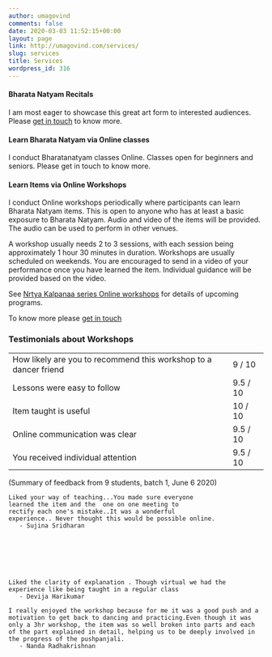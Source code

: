 ```yaml
---
author: umagovind
comments: false
date: 2020-03-03 11:52:15+00:00
layout: page
link: http://umagovind.com/services/
slug: services
title: Services
wordpress_id: 316
---
```





#### Bharata Natyam Recitals







I am most eager to showcase this great art form to interested audiences. Please [get in touch](https://umagovind.com/contact/) to know more.







#### Learn Bharata Natyam via Online classes







I conduct Bharatanatyam classes Online. Classes open for beginners and seniors. Please get in touch to know more. 







#### Learn Items via Online Workshops







I conduct Online workshops periodically where participants can learn Bharata Natyam items. This is open to anyone who has at least a basic exposure to Bharata Natyam.  Audio and video of the items will be provided.  The audio can be used to perform in other venues.  







A workshop usually needs 2 to 3 sessions, with each session being approximately 1 hour 30 minutes in duration.  Workshops are usually scheduled on weekends. You are encouraged to send in a video of your performance once you have learned the item. Individual guidance will be provided based on the video.  







See [Nrtya Kalpanaa series Online workshops](https://umagovind.com/nrtya-kalpanaa-workshops/) for details of upcoming programs. 







To know more please [get in touch](http://umagovind.com/contact)







### Testimonials about Workshops





<table class="has-subtle-light-gray-background-color has-background" ><tbody ><tr >
<td >How  likely are you to recommend this workshop to a dancer friend
</td>
<td >9 / 10
</td></tr><tr >
<td >Lessons were easy to follow
</td>
<td >9.5 / 10
</td></tr><tr >
<td >Item taught is useful
</td>
<td >10 / 10
</td></tr><tr >
<td >Online communication was clear
</td>
<td >9.5 / 10
</td></tr><tr >
<td >You received individual attention
</td>
<td >9.5 / 10
</td></tr></tbody></table>(Summary of feedback from 9 students, batch 1, June 6 2020)




    
    Liked your way of teaching...You made sure everyone 
    learned the item and the  one on one meeting to
    rectify each one's mistake..It was a wonderful 
    experience.. Never thought this would be possible online.
       - Sujina Sridharan






    
    Liked the clarity of explanation . Though virtual we had the
    experience like being taught in a regular class 
       - Devija Harikumar
    
    I really enjoyed the workshop because for me it was a good push and a motivation to get back to dancing and practicing.Even though it was only a 3hr workshop, the item was so well broken into parts and each of the part explained in detail, helping us to be deeply involved in the progress of the pushpanjali.
       - Nanda Radhakrishnan





